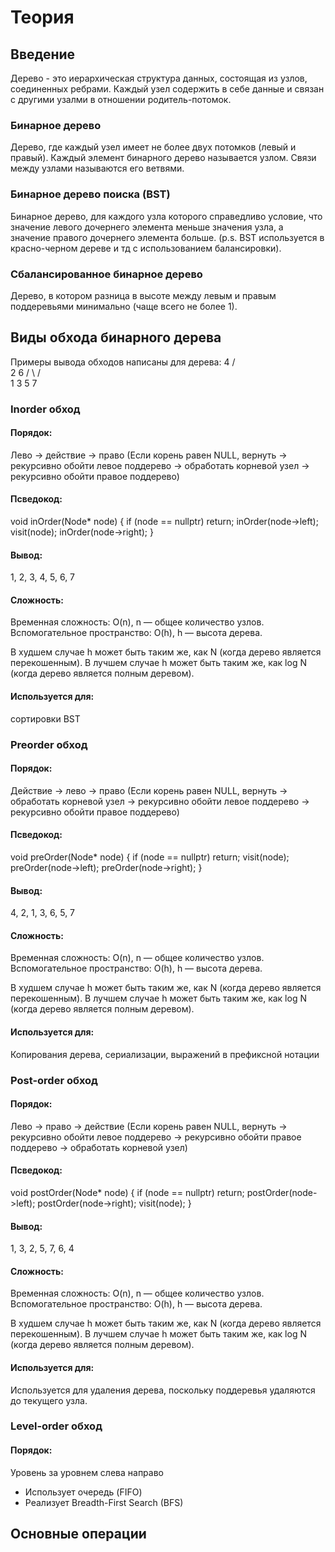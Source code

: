 # Теория
## Введение
Дерево - это иерархическая структура данных, состоящая из узлов, соединенных ребрами.
Каждый узел содержить в себе данные и связан с другими узалми в отношении родитель-потомок.

### Бинарное дерево
Дерево, где каждый узел имеет не более двух потомков (левый и правый).
Каждый элемент бинарного дерево называется узлом. Связи между узлами называются его ветвями.

### Бинарное дерево поиска (BST)
Бинарное дерево, для каждого узла которого справедливо условие, что значение левого дочернего элемента
меньше значения узла, а значение правого дочернего элемента больше. (p.s. BST используется в красно-черном дереве и тд с использованием балансировки).

### Сбалансированное бинарное дерево
Дерево, в котором разница в высоте между левым и правым поддеревьями минимально (чаще всего не более 1).

## Виды обхода бинарного дерева
Примеры вывода обходов написаны для дерева:
       4
      / \
     2   6
    / \ / \
   1  3 5  7

### Inorder обход

#### Порядок:
Лево -> действие -> право (Если корень равен NULL, вернуть -> рекурсивно обойти левое поддерево -> обработать корневой узел -> рекурсивно обойти правое поддерево)

#### Псведокод:
void inOrder(Node* node) {
    if (node == nullptr) return;
    inOrder(node->left);
    visit(node);
    inOrder(node->right);
}

#### Вывод:
1, 2, 3, 4, 5, 6, 7

#### Сложность:
Временная сложность: O(n), n — общее количество узлов.
Вспомогательное пространство: O(h), h — высота дерева.

В худшем случае h может быть таким же, как N (когда дерево является перекошенным).
В лучшем случае h может быть таким же, как log N (когда дерево является полным деревом).

#### Используется для:
сортировки BST

### Preorder обход

#### Порядок:
Действие -> лево -> право (Если корень равен NULL, вернуть -> обработать корневой узел -> рекурсивно обойти левое поддерево -> рекурсивно обойти правое поддерево)

#### Псведокод:
void preOrder(Node* node) {
    if (node == nullptr) return;
    visit(node);
    preOrder(node->left);
    preOrder(node->right);
}

#### Вывод:
4, 2, 1, 3, 6, 5, 7

#### Сложность:
Временная сложность: O(n), n — общее количество узлов.
Вспомогательное пространство: O(h), h — высота дерева.

В худшем случае h может быть таким же, как N (когда дерево является перекошенным).
В лучшем случае h может быть таким же, как log N (когда дерево является полным деревом).

#### Используется для:
Копирования дерева, сериализации, выражений в префиксной нотации

### Post-order обход

#### Порядок:
Лево -> право -> действие (Если корень равен NULL, вернуть -> рекурсивно обойти левое поддерево -> рекурсивно обойти правое поддерево -> обработать корневой узел)

#### Псведокод:
void postOrder(Node* node) {
    if (node == nullptr) return;
    postOrder(node->left);
    postOrder(node->right);
    visit(node);
}

#### Вывод:
1, 3, 2, 5, 7, 6, 4

#### Сложность:
Временная сложность: O(n), n — общее количество узлов.
Вспомогательное пространство: O(h), h — высота дерева.

В худшем случае h может быть таким же, как N (когда дерево является перекошенным).
В лучшем случае h может быть таким же, как log N (когда дерево является полным деревом).

#### Используется для:
Используется для удаления дерева, поскольку поддеревья удаляются до текущего узла.

### Level-order обход

#### Порядок:
Уровень за уровнем слева направо
- Использует очередь (FIFO)
- Реализует Breadth-First Search (BFS)

## Основные операции